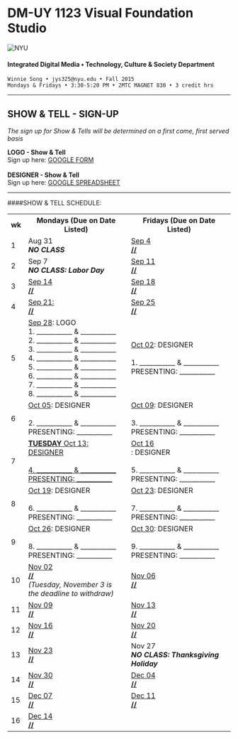 # DM-UY 1123 Visual Foundation Studio

![NYU](http://ws2.polishedsolid.com/de/nyu_soe_logo.png)
#### Integrated Digital Media • Technology, Culture & Society Department 

    Winnie Song • jys325@nyu.edu • Fall 2015 
    Mondays & Fridays • 3:30-5:20 PM • 2MTC MAGNET 830 • 3 credit hrs

---

## SHOW & TELL - SIGN-UP

*The sign up for Show & Tells will be determined on a first come, first served basis*

**LOGO - Show & Tell**<br>
Sign up here: [GOOGLE FORM](https://docs.google.com/forms/d/158z0_shftDJktkjBAgfSycYinFof3KzxcryMgGiMKlc/viewform?usp=send_form)
<br><Br>
**DESIGNER - Show & Tell**<br>
Sign up here: [GOOGLE SPREADSHEET](https://docs.google.com/spreadsheets/d/1wwYKWYqJaJ22Wshi7JRdKnPVJdc1LWn5495yY8T7rjo/edit?usp=sharing)
***
####SHOW & TELL SCHEDULE:

<table>
    <tr>
        <th width="4%">wk</th>
        <th width="48%">Mondays (Due on Date Listed)</th>
        <th width="48%">Fridays (Due on Date Listed)</th>
    </tr>
    <tr>
    <td>1</td>
        <td>Aug 31<br><strong><i>NO CLASS</i></strong></td>
        <td><a href="weekly_detail/dm1123_weekly_detail_wk1_sep4.md">Sep 4<br><strong>//</strong></a></td>
    </tr>
    <tr>
        <td>2</td>
        <td>Sep 7<br><strong><i>NO CLASS: Labor Day</i></strong></td>
        <td><a href="weekly_detail/dm1123_weekly_detail_wk2_sep9.md">Sep 11<br><strong>//</strong></a>
        </td>
    </tr>
    <tr>
        <td>3</td>
        <td valign="top"><a href="weekly_detail/dm1123_weekly_detail_wk3_sep16.md">Sep 14<br><strong>//</stron></a></strong></td>
        <td valign="top"><a href="weekly_detail/dm1123_weekly_detail_wk3_sep16.md">Sep 18<br><strong>//</strong></a></td>
    </tr>
    <tr>
        <td>4</td>
        <td valign="top"><a href="weekly_detail/dm1123_weekly_detail_wk4_sep23.md">Sep 21:<br><strong>//</strong></a></td>
        <td valign="top"><a href="weekly_detail/dm1123_weekly_detail_wk4_sep23.md">Sep 25<br><strong>//</strong></a></tr>
    <tr>
        <td>5</td>
        <td><a href="weekly_detail/dm1123_weekly_detail_wk5_sep30.md">Sep 28</a>: LOGO<BR>
1. ___________ & ___________<BR>
2. ___________ & ___________<BR>
3. ___________ & ___________<BR>
4. ___________ & ___________<BR>
5. ___________ & ___________<BR>
6. ___________ & ___________<BR>
7. ___________ & ___________<BR>
8. ___________ & ___________<BR></td>
        <td><a href="weekly_detail/dm1123_weekly_detail_wk5_sep30.md">Oct 02</a>: DESIGNER<br><BR>
1. ___________ & ___________<BR>
PRESENTING: ___________</td>
    </tr>
    <tr>
        <td>6</td>
        <td><a href="weekly_detail/dm1123_weekly_detail_wk6_oct07.md">Oct 05</a>: DESIGNER<br><BR>
2. ___________ & ___________<BR>
PRESENTING: ___________</td>
        <td><a href="weekly_detail/dm1123_weekly_detail_wk6_oct07.md">Oct 09</a>: DESIGNER<br><BR>
3. ___________ & ___________<BR>
PRESENTING: ___________<br></td>
    </tr>
    <tr>
        <td>7</td>
        <td><a href="weekly_detail/dm1123_weekly_detail_wk7_oct14.md"><STRONG><u>TUESDAY</STRONG> Oct 13</A>: DESIGNER<br><BR>
4. ___________ & ___________<BR>
PRESENTING: ___________<br></td>
        <td><a href="weekly_detail/dm1123_weekly_detail_wk7_oct14.md">Oct 16<br></a>: DESIGNER<br><BR>
5. ___________ & ___________<BR>
PRESENTING: ___________<br></td>
    </tr>
    <tr>
        <td>8</td>
        <td><a href="weekly_detail/dm1123_weekly_detail_wk8_oct21.md">Oct 19</a>: DESIGNER<br><BR>
6. ___________ & ___________<BR>
PRESENTING: ___________<br></td>
        <td><a href="weekly_detail/dm1123_weekly_detail_wk8_oct21.md">Oct 23</a>: DESIGNER<br><BR>
7. ___________ & ___________<BR>
PRESENTING: ___________<br></td>
    </tr>
    <tr>
        <td>9</td>
        <td valign="top"><a href="weekly_detail/dm1123_weekly_detail_wk9_oct28.md">Oct 26</a>: DESIGNER<br><BR>
8. ___________ & ___________<BR>
PRESENTING: ___________<br></td>
        <td valign="top"><a href="weekly_detail/dm1123_weekly_detail_wk9_oct28.md">Oct 30</a>: DESIGNER<br><BR>
9. ___________ & ___________<BR>
PRESENTING: ___________<br></strong></td>
    </tr>
    <tr>
        <td>10</td>
        <td><a href="weekly_detail/dm1123_weekly_detail_wk10_nov4.md">Nov 02<br><strong>//</strong></a><br>
        <i>(Tuesday, November 3 is the deadline to withdraw)</i></td>
        <td><a href="weekly_detail/dm1123_weekly_detail_wk10_nov4.md">Nov 06<br><strong>//</strong></a></td>
    </tr>
    <tr>
        <td>11</td>
        <td><a href="weekly_detail/dm1123_weekly_detail_wk11_nov11.md">Nov 09<br><strong>//</strong></a></td>
        <td><a href="weekly_detail/dm1123_weekly_detail_wk11_nov11.md">Nov 13<br><strong>//</strong></a></td>
    </tr>
    <tr>
        <td>12</td>
        <td><a href="weekly_detail/dm1123_weekly_detail_wk12_nov18.md">Nov 16<br><strong>//</strong></a></td>
        <td><a href="weekly_detail/dm1123_weekly_detail_wk12_nov18.md">Nov 20<br><strong>//</strong></a></td>
    </tr>
    <tr>
        <td>13</td>
        <td><a href="weekly_detail/dm1123_weekly_detail_wk13_nov25.md">Nov 23<br><strong>//</strong></a></td>
        <td>Nov 27</a><br><strong><i>NO CLASS: Thanksgiving Holiday</i></strong></td>
    </tr>
    <tr>
        <td>14</td>
        <td><a href="weekly_detail/dm1123_weekly_detail_wk14_dec2.md">Nov 30<br><strong>//</strong></a></td>
        <td><a href="weekly_detail/dm1123_weekly_detail_wk14_dec2.md">Dec 04<br><strong>//</strong></a></td>
    </tr>
    <tr>
        <td>15</td>
        <td><a href="weekly_detail/dm1123_weekly_detail_wk15_dec9.md">Dec 07<br><strong>//</strong></a></td>
        <td><a href="weekly_detail/dm1123_weekly_detail_wk15_dec9.md">Dec 11<br><strong>//</strong></a></strong></td>
    </tr>
    <tr>
        <td>16</td>
        <td colspan="2"><a href="projects/dm1123_vfs_end_of_semester_deliverables.md" target="_blank">Dec 14<br><strong>//</strong></a></td>
    </tr>
</table>

